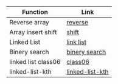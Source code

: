 | Function          | Link |
| -----------       | -----------                        |
|Reverse array      | [reverse](./reverse/README.md)     |
| Array insert shift| [shift](./arrayInsertShift/README.MD)  
| Linked List       | [link list](../javascript/Linklist/README03.md)
| Binery search     | [binery search](../javascript/binery%20search/README04.md)
|linked list class06| [class06](../javascript/linkedlist/README.md)
|linked-list-kth    | [linked-list-kth](../javascript/linked-list-kth/README.md)